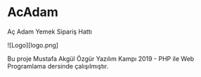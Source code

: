 # AcAdam
Aç Adam Yemek Sipariş Hattı

![Logo][logo.png]

Bu proje Mustafa Akgül Özgür Yazılım Kampı 2019 - PHP ile Web Programlama dersinde çalışılmıştır.
